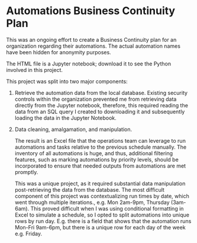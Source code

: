 # Automations Business Continuity Plan
This was an ongoing effort to create a Business Continuity plan for an organization regarding their automations. The actual automation names have been hidden for anonymity purposes. 

The HTML file is a Jupyter notebook; download it to see the Python involved in this project.


This project was split into two major components:

1. Retrieve the automation data from the local database. Existing security controls within the organization prevented me from retrieving data directly from the Jupyter notebook, therefore, this required reading the data from an SQL query I created to downloading it and subsequently loading the data in the Jupyter Notebook.

2. Data cleaning, amalgamation, and manipulation.

   The result is an Excel file that the operations team can leverage to run automations and tasks relative to the previous schedule manually. The inventory of all automations is huge, and thus, additional filtering features, such as marking automations by priority levels, should be incorporated to ensure that needed outputs from automations are met promptly.

   This was a unique project, as it required substantial data manipulation post-retrieving the data from the database. The most difficult component of this project was contextualizing run times by date, which went through multiple iterations.\, e.g. Mon 2am-9pm, Thursday (3am-6am). This proved difficult when I was using conditional formatting in Excel to simulate a schedule, so I opted to split automations into unique rows by run day. E.g. there is a field that shows that the automation runs Mon-Fri 9am-6pm, but there is a unique row for each day of the week e.g. Friday.


   



